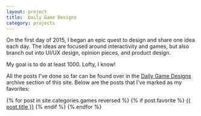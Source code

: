 ```yaml
---
layout: project
title:  Daily Game Designs
category: projects
---
```

On the first day of 2015, I began an epic quest to design and share one idea each day.  The ideas are focused around interactivity and games, but also branch out into UI/UX design, opinion pieces, and product design.

My goal is to do at least 1000. Lofty, I know!

All the posts I've done so far can be found over in the [Daily Game Designs](http://www.foster-douglas.com/games) archive section of this site.  Below are the posts that I've marked as my favorites:

{% for post in site.categories.games reversed %}
{% if post.favorite %}
<a href="{{ post.url }}">{{ post.title }}</a>
{% endif %}
{% endfor %}

